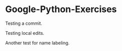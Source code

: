 Google-Python-Exercises
=======================
Testing a commit.

Testing local edits.

Another test for name labeling.
